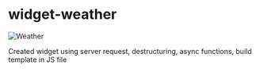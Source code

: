 # widget-weather

![Weather ](https://user-images.githubusercontent.com/106384959/193572599-687e80dc-f0a2-47bf-a5c5-8969f9696227.JPG)

Created widget using server request, destructuring, async functions, build template in JS file
